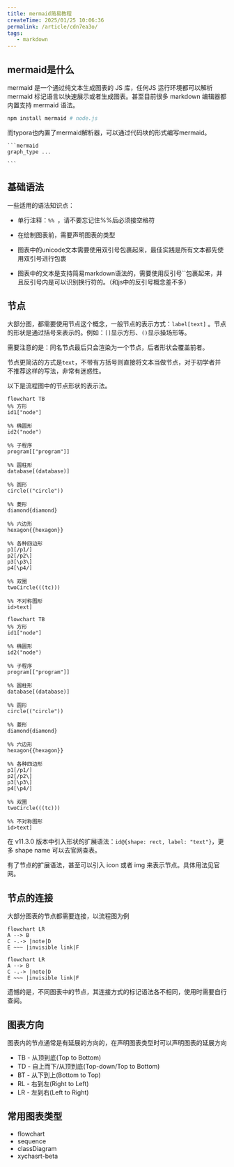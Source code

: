 ```yaml
---
title: mermaid简易教程
createTime: 2025/01/25 10:06:36
permalink: /article/cdn7ea3o/
tags:
   - markdown
---
```

## mermaid是什么

mermaid 是一个通过纯文本生成图表的 JS 库，任何JS 运行环境都可以解析 mermaid 标记语言以快速展示或者生成图表。甚至目前很多 markdown 编辑器都内置支持 mermaid 语法。

```sh
npm install mermaid # node.js
```

而typora也内置了mermaid解析器，可以通过代码块的形式编写mermaid。

````text
```mermaid
graph_type ...

```
````

## 基础语法

一些适用的语法知识点：

* 单行注释：`%% `，请不要忘记住%%后必须接空格符 

* 在绘制图表前，需要声明图表的类型
* 图表中的unicode文本需要使用双引号包裹起来，最佳实践是所有文本都先使用双引号进行包裹
* 图表中的文本是支持简易markdown语法的，需要使用反引号``包裹起来，并且反引号内是可以识别换行符的。（和js中的反引号概念差不多）

## 节点

大部分图，都需要使用节点这个概念，一般节点的表示方式：`label[text]` 。节点的形状是通过括号来表示的。例如：`[]`显示方形、`()`显示操场形等。

需要注意的是：同名节点最后只会渲染为一个节点，后者形状会覆盖前者。

节点更简洁的方式是`text`，不带有方括号则直接将文本当做节点，对于初学者并不推荐这样的写法，非常有迷惑性。

以下是流程图中的节点形状的表示法。

```text
flowchart TB
%% 方形
id1["node"]

%% 椭圆形
id2("node")

%% 子程序
program[["program"]]

%% 圆柱形
database[(database)]

%% 圆形
circle(("circle"))

%% 菱形
diamond{diamond}

%% 六边形
hexagon{{hexagon}}

%% 各种四边形
p1[/p1/]
p2[/p2\]
p3[\p3\]
p4[\p4/]

%% 双圈
twoCircle(((tc)))

%% 不对称图形
id>text]
```

```mermaid
flowchart TB
%% 方形
id1["node"]

%% 椭圆形
id2("node")

%% 子程序
program[["program"]]

%% 圆柱形
database[(database)]

%% 圆形
circle(("circle"))

%% 菱形
diamond{diamond}

%% 六边形
hexagon{{hexagon}}

%% 各种四边形
p1[/p1/]
p2[/p2\]
p3[\p3\]
p4[\p4/]

%% 双圈
twoCircle(((tc)))

%% 不对称图形
id>text]

```

在 v11.3.0 版本中引入形状的扩展语法：`id@{shape: rect, label: "text"}`，更多 shape name 可以去官网查表。

有了节点的扩展语法，甚至可以引入 icon 或者 img 来表示节点。具体用法见官网。

## 节点的连接

大部分图表的节点都需要连接，以流程图为例

```text
flowchart LR
A --> B
C -.-> |note|D
E ~~~ |invisible link|F
```



```mermaid
flowchart LR
A --> B
C -.-> |note|D
E ~~~ |invisible link|F
```

遗憾的是，不同图表中的节点，其连接方式的标记语法各不相同，使用时需要自行查阅。

## 图表方向

图表内的节点通常是有延展的方向的，在声明图表类型时可以声明图表的延展方向

- TB - 从顶到底(Top to Bottom)
- TD - 自上而下/从顶到底(Top-down/Top to Bottom)
- BT - 从下到上(Bottom to Top)
- RL - 右到左(Right to Left)
- LR - 左到右(Left to Right)

## 常用图表类型

* flowchart
* sequence
* classDiagram
* xychasrt-beta
